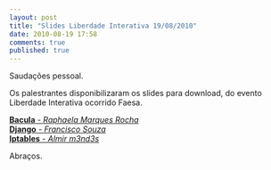 ```yaml
---
layout: post
title: "Slides Liberdade Interativa 19/08/2010"
date: 2010-08-19 17:58
comments: true
published: true
---
```


<p>Saudações pessoal.</p>
<p>Os palestrantes disponibilizaram os slides para download, do evento Liberdade Interativa ocorrido Faesa.</p>
<p><a href="http://www.tux-es.org/arquivos/LI_bacula.pdf"><strong>Bacula</strong> - <em>Raphaela Marques Rocha</em></a><br />
<a href="http://www.tux-es.org/arquivos/LI_django.pdf"><strong>Django</strong> - <em>Francisco Souza</em></a><br />
<a href="http://www.tux-es.org/arquivos/LI_Iptables.pdf"><strong>Iptables</strong> - <em>Almir m3nd3s</em></a></p>
<p>Abraços.</p>
